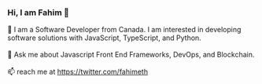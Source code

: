 ### Hi, I am Fahim 👋
<!-- <p align="left"> <img src="https://komarev.com/ghpvc/?username=farque65&label=PROFILE+VIEWS&color=0e75b6&style=plastic" alt="mini-pingu" /> </p> -->

💾 I am a Software Developer from Canada. I am interested in developing software solutions with JavaScript, TypeScript, and Python.
<br/>
<br/>
💬 Ask me about Javascript Front End Frameworks, DevOps, and Blockchain.
<br/>
<br/>
📫 reach me at https://twitter.com/fahimeth
<br/>
<br/>

<!--
**farque65/farque65** is a ✨ _special_ ✨ repository because its `README.md` (this file) appears on your GitHub profile.

Here are some ideas to get you started:

- 🔭 I’m currently working on ...
- 🌱 I’m currently learning ...
- 👯 I’m looking to collaborate on ...
- 🤔 I’m looking for help with ...
- 💬 Ask me about ...
- 📫 How to reach me: ...
- 😄 Pronouns: ...
- ⚡ Fun fact: ...
-->
